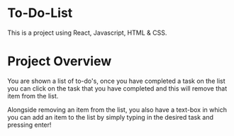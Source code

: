 # To-Do-List

This is a project using React, Javascript, HTML & CSS.

# Project Overview
You are shown a list of to-do's, once you have completed a task on the list
you can click on the task that you have completed and this will remove that item from the list.

Alongside removing an item from the list, you also have a text-box in which you can add an item 
to the list by simply typing in the desired task and pressing enter!


